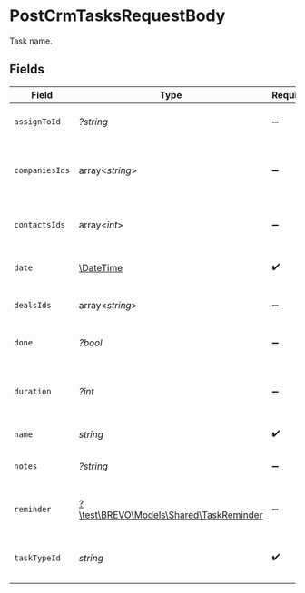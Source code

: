 # PostCrmTasksRequestBody

Task name.


## Fields

| Field                                                                              | Type                                                                               | Required                                                                           | Description                                                                        | Example                                                                            |
| ---------------------------------------------------------------------------------- | ---------------------------------------------------------------------------------- | ---------------------------------------------------------------------------------- | ---------------------------------------------------------------------------------- | ---------------------------------------------------------------------------------- |
| `assignToId`                                                                       | *?string*                                                                          | :heavy_minus_sign:                                                                 | User id to whom task is assigned                                                   | 5faab4b7f195bb3c4c31e62a                                                           |
| `companiesIds`                                                                     | array<*string*>                                                                    | :heavy_minus_sign:                                                                 | Companies ids for companies a task is linked to                                    | ["61a5ce58c5d4795761045990","61a5ce58c5d4795761045991","61a5ce58c5d4795761045992"] |
| `contactsIds`                                                                      | array<*int*>                                                                       | :heavy_minus_sign:                                                                 | Contact ids for contacts linked to this task                                       | [1,2,3]                                                                            |
| `date`                                                                             | [\DateTime](https://www.php.net/manual/en/class.datetime.php)                      | :heavy_check_mark:                                                                 | Task due date and time                                                             | 2021-11-01T17:44:54.668Z                                                           |
| `dealsIds`                                                                         | array<*string*>                                                                    | :heavy_minus_sign:                                                                 | Deal ids for deals a task is linked to                                             | ["61a5ce58c5d4795761045990","61a5ce58c5d4795761045991","61a5ce58c5d4795761045992"] |
| `done`                                                                             | *?bool*                                                                            | :heavy_minus_sign:                                                                 | Task marked as done                                                                | false                                                                              |
| `duration`                                                                         | *?int*                                                                             | :heavy_minus_sign:                                                                 | Duration of task in milliseconds [1 minute = 60000 ms]                             | 600000                                                                             |
| `name`                                                                             | *string*                                                                           | :heavy_check_mark:                                                                 | Name of task                                                                       | Task: Connect with client                                                          |
| `notes`                                                                            | *?string*                                                                          | :heavy_minus_sign:                                                                 | Notes added to a task                                                              | In communication with client for resolution of queries.                            |
| `reminder`                                                                         | [?\test\BREVO\Models\Shared\TaskReminder](../../Models/Shared/TaskReminder.md)     | :heavy_minus_sign:                                                                 | Task reminder date/time for a task                                                 |                                                                                    |
| `taskTypeId`                                                                       | *string*                                                                           | :heavy_check_mark:                                                                 | Id for type of task e.g Call / Email / Meeting etc.                                | 61a5cd07ca1347c82306ad09                                                           |